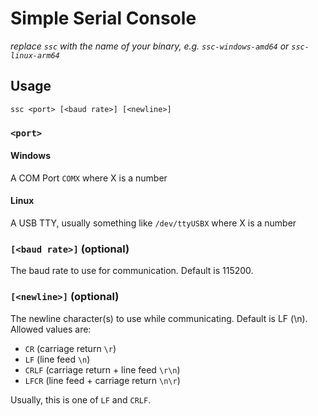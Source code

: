 # Simple Serial Console
_replace `ssc` with the name of your binary, e.g. `ssc-windows-amd64` or `ssc-linux-arm64`_

## Usage
```
ssc <port> [<baud rate>] [<newline>]
```
### `<port>`
#### Windows
A COM Port `COMX` where X is a number

#### Linux
A USB TTY, usually something like `/dev/ttyUSBX` where X is a number

### `[<baud rate>]` (optional)
The baud rate to use for communication. Default is 115200.

### `[<newline>]` (optional)
The newline character(s) to use while communicating. Default is LF (\n).
Allowed values are:
- `CR` (carriage return `\r`)
- `LF` (line feed `\n`)
- `CRLF` (carriage return + line feed `\r\n`)
- `LFCR` (line feed + carriage return `\n\r`)

Usually, this is one of `LF` and `CRLF`.

